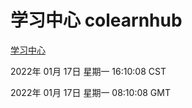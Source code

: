 # 学习中心 colearnhub
[学习中心](http://:56308/colearnhub/)

2022年 01月 17日 星期一 16:10:08 CST

2022年 01月 17日 星期一 08:10:08 GMT
